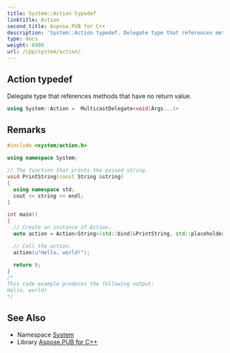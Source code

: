 ```yaml
---
title: System::Action typedef
linktitle: Action
second_title: Aspose.PUB for C++
description: 'System::Action typedef. Delegate type that references methods that have no return value in C++.'
type: docs
weight: 8900
url: /cpp/system/action/
---
```

## Action typedef


Delegate type that references methods that have no return value.

```cpp
using System::Action =  MulticastDelegate<void(Args...)>
```

## Remarks



```cpp
#include <system/action.h>

using namespace System;

// The function that prints the passed string.
void PrintString(const String &string)
{
  using namespace std;
  cout << string << endl;
}

int main()
{
  // Create an instance of Action.
  auto action = Action<String>(std::bind(&PrintString, std::placeholders::_1));

  // Call the action.
  action(u"Hello, world!");

  return 0;
}
/*
This code example produces the following output:
Hello, world!
*/
```

## See Also

* Namespace [System](../)
* Library [Aspose.PUB for C++](../../)
